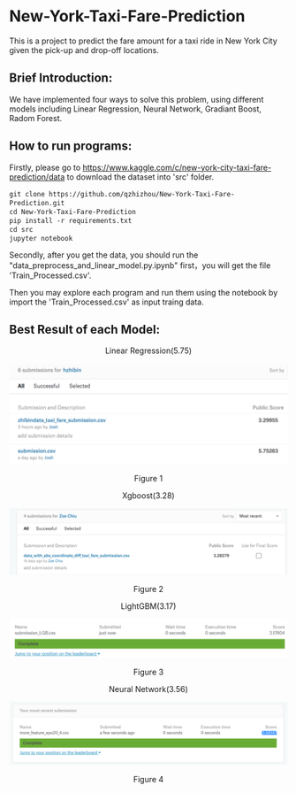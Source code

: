 # New-York-Taxi-Fare-Prediction

This is a project to predict the fare amount for a taxi ride in New York City given the pick-up and drop-off locations.

## Brief Introduction:

We have implemented four ways to solve this problem, using different models including Linear Regression, Neural Network, Gradiant Boost, Radom Forest.

## How to run programs:

Firstly, please go to https://www.kaggle.com/c/new-york-city-taxi-fare-prediction/data to download the dataset into 'src' folder.

```
git clone https://github.com/qzhizhou/New-York-Taxi-Fare-Prediction.git
cd New-York-Taxi-Fare-Prediction
pip install -r requirements.txt
cd src
jupyter notebook
```
Secondly, after you get the data, you should run the "data_preprocess_and_linear_model.py.ipynb" first，you will get the file 'Train_Processed.csv'.

Then you may explore each program and run them using the notebook by import the 'Train_Processed.csv' as input traing data.

## Best Result of each Model:
<p align="center">Linear Regression(5.75)</p>

![](https://github.com/qzhizhou/New-York-Taxi-Fare-Prediction/blob/master/pic/Linear.png)

<p align="center">Figure 1</p>
<p align="center">Xgboost(3.28)</p>

![](https://github.com/qzhizhou/New-York-Taxi-Fare-Prediction/blob/master/pic/xgboost.png)

<p align="center">Figure 2</p>
<p align="center">LightGBM(3.17)</p>

![](https://github.com/qzhizhou/New-York-Taxi-Fare-Prediction/blob/master/pic/lightGBM.png)

<p align="center">Figure 3</p>
<p align="center">Neural Network(3.56)</p>

![](https://github.com/qzhizhou/New-York-Taxi-Fare-Prediction/blob/master/pic/NeuralNetwork.png)

<p align="center">Figure 4</p>
